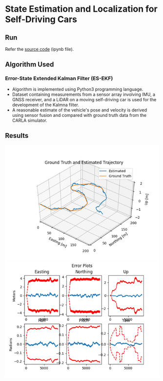 # State Estimation and Localization for Self-Driving Cars

## Run

Refer the [source code](https://github.com/Karthik-Rajgopal/Self-driving-car-coursera/blob/main/Extended_Kalman_Filter.ipynb) (ipynb file).

## Algorithm Used

### Error-State Extended Kalman Filter (ES-EKF)

- Algorithm is implemented using Python3 programming language.
- Dataset containing measurements from a sensor array involving IMU, a GNSS receiver, and a LiDAR on a moving self-driving car is used for the development of the Kalmna filter.
- A reasonable estimate of the vehicle's pose and velocity is derived using sensor fusion and compared with ground truth data from the CARLA simulator.

## Results

![plot1](https://github.com/Karthik-Rajgopal/Self-driving-car-coursera/blob/main/plot1.png)
![plot2](https://github.com/Karthik-Rajgopal/Self-driving-car-coursera/blob/main/plot2.png)


